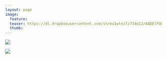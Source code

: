 ```yaml
---
layout: page
image:
  feature:
  teaser: https://dl.dropboxusercontent.com/sh/ea1wtnz7z734o12/AADElFU0lqwkwhVUz3126saUa/luontokuvat/kes%C3%A4/3/DS19215-245px.jpg
  thumb:
---
```


[![](https://dl.dropboxusercontent.com/sh/ea1wtnz7z734o12/AAD2MgTz5uzFhZ3Bp2aPbUx8a/luontokuvat/kes%C3%A4/3/DS19213-800px.jpg)](https://dl.dropboxusercontent.com/sh/ea1wtnz7z734o12/AABh19Wy4K-Y7UuXwgU9YjBoa/luontokuvat/kes%C3%A4/3/DS19213.jpg)

[![](https://dl.dropboxusercontent.com/sh/ea1wtnz7z734o12/AAB6Yo31DPR8lF1o6q_LGAq9a/luontokuvat/kes%C3%A4/3/DS19215-800px.jpg)](https://dl.dropboxusercontent.com/sh/ea1wtnz7z734o12/AAAhIklUBcuksg-fBRf3kZpKa/luontokuvat/kes%C3%A4/3/DS19215.jpg)

